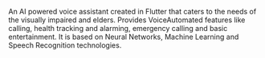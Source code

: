 An AI powered voice assistant created in Flutter that caters to the needs of the visually impaired and elders.
Provides VoiceAutomated features like calling, health tracking and alarming, emergency calling and basic entertainment. 
It is based on Neural Networks, Machine Learning and Speech Recognition technologies.

